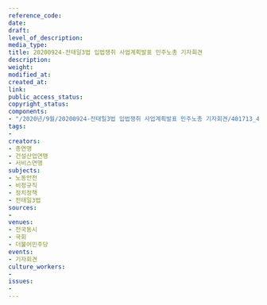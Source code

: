 ```yaml
---
reference_code: 
date: 
draft: 
level_of_description: 
media_type: 
title: 20200924-전태일3법 입법쟁취 사업계획발표 민주노총 기자회견
description: 
weight: 
modified_at: 
created_at: 
link: 
public_access_status: 
copyright_status: 
components:
- "/2020년/9월/20200924-전태일3법 입법쟁취 사업계획발표 민주노총 기자회견/401713_49474_4628.jpg"
tags:
- 
creators:
- 총연맹
- 건설산업연맹
- 서비스연맹
subjects:
- 노동안전
- 비정규직
- 정치정책
- 전태일3법
sources:
- 
venues:
- 전국동시
- 국회
- 더불어민주당
events:
- 기자회견
culture_workers:
- 
issues:
- 
---
```

